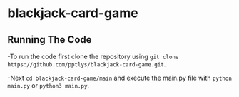 # blackjack-card-game

## Running The Code

-To run the code first clone the repository using `git clone https://github.com/pptlys/blackjack-card-game.git`.

-Next `cd blackjack-card-game/main` and execute the main.py file with `python main.py` or `python3 main.py`.
